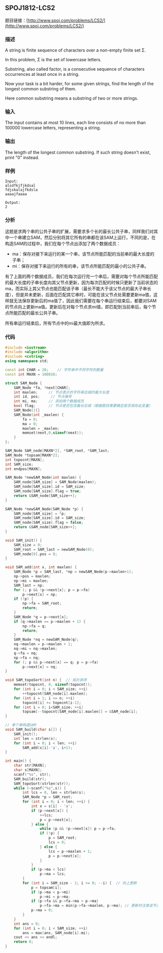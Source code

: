 ## SPOJ1812-LCS2

题目链接：[http://www.spoj.com/problems/LCS2/](http://www.spoj.com/problems/LCS2/)

### 描述
A string is finite sequence of characters over a non-empty finite set Σ.

In this problem, Σ is the set of lowercase letters.

Substring, also called factor, is a consecutive sequence of characters occurrences at least once in a string.

Now your task is a bit harder, for some given strings, find the length of the longest common substring of them.

Here common substring means a substring of two or more strings.

### 输入
The input contains at most 10 lines, each line consists of no more than 100000 lowercase letters, representing a string.

### 输出
The length of the longest common substring. If such string doesn't exist, print "0" instead.

### 样例
```
Input:
alsdfkjfjkdsal
fdjskalajfkdsla
aaaajfaaaa

Output:
2
```

### 分析
这题是求两个串的公共子串的扩展，需要求多个长的最长公共子串，同样我们对其中一个串建立SAM，然后分别将其它所有的串都在该SAM上运行，不同的是，在构造SAM的过程中，我们在每个节点出添加了两个数据成员：

- ma：保存对接下来运行的某一个串，该节点所能匹配的当前串的最大长度的子串；
- mi：保存对接下来运行的所有的串，该节点所能匹配的最小的公共子串。

有了上面的两个数据成员，我们在每次运行完一个串后，需要对每个节点所能匹配的最大长度的子串长度向其父节点更新，因为每次匹配的时候只更新了当前状态的ma，而实际上其父节点也能匹配该子串（最长不能大于该父节点的最大子串长度），但是并未更新，后面在匹配其它串时，可能在该父节点处需要更新ma值，这样就无法保存更新后的ma值了，因此我们需要在每个串运行结束后，都要对SAM的节点向上更新ma值。更新后在对每个节点求mi值，即匹配到当前串后，每个节点所能匹配的最长公共子串。

所有串运行结束后，所有节点中的mi最大值即为所求。

### 代码
```C++
#include <iostream>
#include <algorithm>
#include <cstring>
using namespace std;

const int CHAR = 26;    // 字符串中不同字符的数量
const int MAXN = 100010;

struct SAM_Node {
    SAM_Node *fa, *next[CHAR];
    int maxlen;     // 节点表示的字符串后缀的最大长度
    int id, pos;     // 节点编号
    int mi, ma;		// 添加两个数据成员
    bool flag;      // 节点是否包含最长后缀（根据题目需要确定是否保存此变量）
    SAM_Node(){}
    SAM_Node(int _maxlen) {
        fa = 0;
        ma = 0;
        maxlen = _maxlen;
        memset(next,0,sizeof(next));
    }
};

SAM_Node SAM_node[MAXN*2], *SAM_root, *SAM_last;
SAM_Node *topsam[MAXN*2];
int topocnt[MAXN];
int SAM_size;
int endpos[MAXN];

SAM_Node *newSAM_Node(int maxlen) {
    SAM_node[SAM_size] = SAM_Node(maxlen);
    SAM_node[SAM_size].id = SAM_size;
    SAM_node[SAM_size].flag = true;
    return &SAM_node[SAM_size++];
}

SAM_Node *newSAM_Node(SAM_Node *p) {
    SAM_node[SAM_size] = *p;
    SAM_node[SAM_size].id = SAM_size;
    SAM_node[SAM_size].flag = false;
    return &SAM_node[SAM_size++];
}

void SAM_init() {
    SAM_size = 0;
    SAM_root = SAM_last = newSAM_Node(0);
    SAM_node[0].pos = 0;
}

void SAM_add(int x, int maxlen) {
    SAM_Node *p = SAM_last, *np = newSAM_Node(p->maxlen+1); 
    np->pos = maxlen;
    np->mi = maxlen;
    SAM_last = np;
    for (; p && !p->next[x]; p = p->fa)
        p->next[x] = np;
    if (!p) {
        np->fa = SAM_root;
        return;
    }
    SAM_Node *q = p->next[x]; 
    if (q->maxlen == p->maxlen + 1) {
        np->fa = q; 
        return; 
    }
    SAM_Node *nq = newSAM_Node(q);
    nq->maxlen = p->maxlen + 1;
    nq->mi = nq->maxlen;
    q->fa = nq;
    np->fa = nq;
    for (; p && p->next[x] == q; p = p->fa)
        p->next[x] = nq;
}

void SAM_topoSort(int n) {  // 拓扑排序
    memset(topocnt, 0, sizeof(topocnt));
    for (int i = 0; i < SAM_size; ++i)
        ++topocnt[SAM_node[i].maxlen];
    for (int i = 1; i <= n; ++i)
        topocnt[i] += topocnt[i-1];
    for (int i = 0; i<SAM_size; ++i)
        topsam[--topocnt[SAM_node[i].maxlen]] = &SAM_node[i];
}

// 单个串构造SAM
void SAM_build(char s[]) {
    SAM_init();
    int len = strlen(s); 
    for (int i = 0; i < len; ++i)
        SAM_add(s[i]-'a', i+1);
}

int main() {
    char str[MAXN];
    char s[MAXN];
    scanf("%s", str);
    SAM_build(str);
    SAM_topoSort(strlen(str));
    while (~scanf("%s",s)) {
        int lcs = 0, len = strlen(s);
        SAM_Node *p = SAM_root;
        for (int i = 0; i < len; ++i) {
            int x = s[i] - 'a';
            if (p->next[x]) {
                ++lcs;
                p = p->next[x];
            } else {
                while (p && !p->next[x]) p = p->fa;
                if (!p) {
                    p = SAM_root;
                    lcs = 0;
                } else {
                    lcs = p->maxlen + 1;
                    p = p->next[x];
                }
            }
            if (p->ma < lcs)
                p->ma = lcs;
        }
        for (int i = SAM_size - 1; i >= 0; --i) {  // 向上更新
            p = topsam[i];
            if (p->ma < p->mi)
                p->mi = p->ma;
            if (p->fa && p->fa->ma < p->ma)
                p->fa->ma = min(p->fa->maxlen, p->ma); // 更新时注意该节点最长匹配长度不能超过本身的maxlen
            p->ma = 0;
        }
    }
    int ans = 0;
    for (int i = 0; i < SAM_size; ++i)
        ans = max(ans, SAM_node[i].mi);
    cout << ans << endl;
    return 0;
}
```